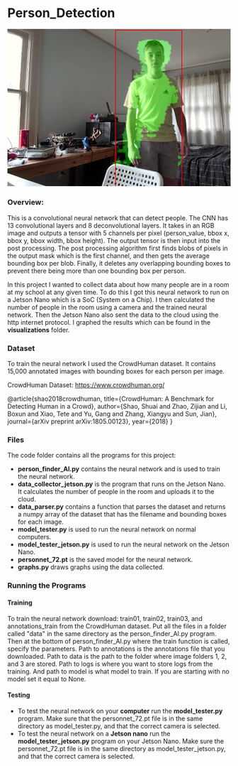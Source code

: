 # Person_Detection
 
![PersonDetectorNet in action](demo_person_detector_net.jpg)

### Overview:
This is a convolutional neural network that can detect people. The CNN has 13 convolutional layers and 8 deconvolutional layers. It takes in an RGB image and outputs a tensor with 5 channels per pixel (person_value, bbox x, bbox y, bbox width, bbox height). The output tensor is then input into the post processing. The post processing algorithm first finds blobs of pixels in the output mask which is the first channel, and then gets the average bounding box per blob. Finally, it deletes any overlapping bounding boxes to prevent there being more than one bounding box per person.

In this project I wanted to collect data about how many people are in a room at my school at any given time. To do this I got this neural network to run on a Jetson Nano which is a SoC (System on a Chip). I then calculated the number of people in the room using a camera and the trained neural network. Then the Jetson Nano also sent the data to the cloud using the http internet protocol. I graphed the results which can be found in the **visualizations** folder.

### Dataset
To train the neural network I used the CrowdHuman dataset. It contains 15,000 annotated images with bounding boxes for each person per image.

CrowdHuman Dataset: https://www.crowdhuman.org/

@article{shao2018crowdhuman,
    title={CrowdHuman: A Benchmark for Detecting Human in a Crowd},
    author={Shao, Shuai and Zhao, Zijian and Li, Boxun and Xiao, Tete and Yu, Gang and Zhang, Xiangyu and Sun, Jian},
    journal={arXiv preprint arXiv:1805.00123},
    year={2018}
  }
  
### Files
The code folder contains all the programs for this project:
* **person_finder_AI.py** contains the neural network and is used to train the neural network.
* **data_collector_jetson.py** is the program that runs on the Jetson Nano. It calculates the number of people in the room and uploads it to the cloud.
* **data_parser.py** contains a function that parses the dataset and returns a numpy array of the dataset that has the filename and bounding boxes for each image.
* **model_tester.py** is used to run the neural network on normal computers.
* **model_tester_jetson.py** is used to run the neural network on the Jetson Nano.
* **personnet_72.pt** is the saved model for the neural network.
* **graphs.py** draws graphs using the data collected.

### Running the Programs
#### Training
To train the neural network download: train01, train02, train03, and annotations_train from the CrowdHuman dataset. Put all the files in a folder called "data" in the same directory as the person_finder_AI.py program. Then at the bottom of person_finder_AI.py where the train function is called, specify the parameters. Path to annotations is the annotations file that you downloaded. Path to data is the path to the folder where image folders 1, 2, and 3 are stored. Path to logs is where you want to store logs from the training. And path to model is what model to train. If you are starting with no model set it equal to None.
#### Testing
* To test the neural network on your **computer** run the **model_tester.py** program. Make sure that the personnet_72.pt file is in the same directory as model_tester.py, and that the correct camera is selected.
* To test the neural network on a **Jetson nano** run the **model_tester_jetson.py** program on your Jetson Nano. Make sure the personnet_72.pt file is in the same directory as model_tester_jetson.py, and that the correct camera is selected.
